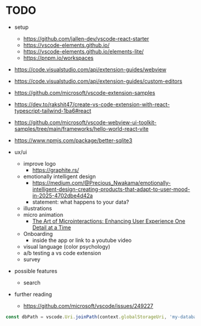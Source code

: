 # TODO

- setup
  - <https://github.com/jallen-dev/vscode-react-starter>
  - <https://vscode-elements.github.io/>
  - <https://vscode-elements.github.io/elements-lite/>
  - <https://pnpm.io/workspaces>

- <https://code.visualstudio.com/api/extension-guides/webview>
- <https://code.visualstudio.com/api/extension-guides/custom-editors>
- <https://github.com/microsoft/vscode-extension-samples>
- <https://dev.to/rakshit47/create-vs-code-extension-with-react-typescript-tailwind-1ba6#react>
- <https://github.com/microsoft/vscode-webview-ui-toolkit-samples/tree/main/frameworks/hello-world-react-vite>
- <https://www.npmjs.com/package/better-sqlite3>
- ux/ui
  - improve logo
    - <https://graphite.rs/>
  - emotionally intelligent design
    - <https://medium.com/@Precious_Nwakama/emotionally-intelligent-design-creating-products-that-adapt-to-user-mood-in-2025-4702dbe4d42a>
    - statement: what happens to your data?
  - illustrations
  - micro animation
    - [The Art of Microinteractions: Enhancing User Experience One Detail at a Time](https://artversion.com/blog/the-art-of-microinteractions-enhancing-user-experience-one-detail-at-a-time/)
  - Onboarding
    - inside the app or link to a youtube video
  - visual language (color psychology)
  - a/b testing a vs code extension
  - survey

- possible features
  - search
- further reading
  - <https://github.com/microsoft/vscode/issues/249227>

```ts
const dbPath = vscode.Uri.joinPath(context.globalStorageUri, 'my-database.sqlite');
```
